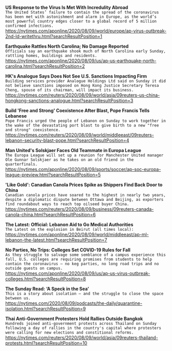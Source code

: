 **US Response to the Virus Is Met With Incredulity Abroad**\
`The United States’ failure to contain the spread of the coronavirus has been met with astonishment and alarm in Europe, as the world’s most powerful country edges closer to a global record of 5 million confirmed infections.`\
https://nytimes.com/aponline/2020/08/09/world/europe/ap-virus-outbreak-2nd-ld-writethru.html?searchResultPosition=1

**Earthquake Rattles North Carolina; No Damage Reported**\
`Officials say an earthquake shook much of North Carolina early Sunday, rattling homes, buildings and residents. `\
https://nytimes.com/aponline/2020/08/09/us/ap-us-earthquake-north-carolina.html?searchResultPosition=2

**HK's Analogue Says Does Not See U.S. Sanctions Impacting Firm**\
`Building services provider Analogue Holdings Ltd said on Sunday it did not believe sanctions imposed on Hong Kong Justice Secretary Teresa Cheng, spouse of its chairman, will impact its business.`\
https://nytimes.com/reuters/2020/08/09/world/asia/09reuters-us-china-hongkong-sanctions-analogue.html?searchResultPosition=3

**Build 'Free and Strong' Coexistence After Blast, Pope Francis Tells Lebanese**\
`Pope Francis urged the people of Lebanon on Sunday to work together in the wake of the devastating port blast to give birth to a new "free and strong" coexistence.`\
https://nytimes.com/reuters/2020/08/09/world/middleeast/09reuters-lebanon-security-blast-pope.html?searchResultPosition=4

**Man United's Solskjaer Faces Old Teammate in Europa League**\
`The Europa League will set up a reunion for Manchester United manager Ole Gunnar Solskjaer as he takes on an old friend in the quarterfinals. `\
https://nytimes.com/aponline/2020/08/09/sports/soccer/ap-soc-europa-league-preview.html?searchResultPosition=5

**'Like Gold': Canadian Canola Prices Spike as Shippers Find Back Door to China**\
`Canadian canola prices have soared to the highest in nearly two years, despite a diplomatic dispute between Ottawa and Beijing, as exporters find roundabout ways to reach top oilseed buyer China.`\
https://nytimes.com/reuters/2020/08/09/business/09reuters-canada-canola-china.html?searchResultPosition=6

**The Latest: Official: Lebanon Aid to Go Medical Authorities**\
`The Latest on the explosion in Beirut (all times local):`\
https://nytimes.com/aponline/2020/08/09/world/middleeast/ap-ml-lebanon-the-latest.html?searchResultPosition=7

**No Parties, No Trips: Colleges Set COVID-19 Rules for Fall**\
`As they struggle to salvage some semblance of a campus experience this fall, U.S. colleges are requiring promises from students to help contain the coronavirus — no keg parties, no long road trips and no outside guests on campus.`\
https://nytimes.com/aponline/2020/08/09/us/ap-us-virus-outbreak-colleges.html?searchResultPosition=8

**The Sunday Read: ‘A Speck in the Sea’**\
`This is a story about isolation — and the struggle to close the space between us.`\
https://nytimes.com/2020/08/09/podcasts/the-daily/quarantine-isolation.html?searchResultPosition=9

**Thai Anti-Government Protesters Hold Rallies Outside Bangkok**\
`Hundreds joined anti-government protests across Thailand on Sunday following a day of rallies in the country's capital where protesters were calling for new elections and constitional reforms.`\
https://nytimes.com/reuters/2020/08/09/world/asia/09reuters-thailand-protests.html?searchResultPosition=10

